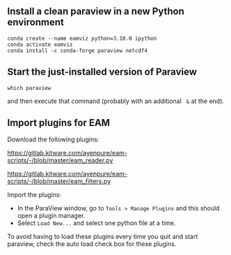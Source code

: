 

## Install a clean paraview in a new Python environment

```
conda create --name eamviz python=3.10.0 ipython 
conda activate eamviz
conda install -c conda-forge paraview netcdf4
```

## Start the just-installed version of Paraview

```
which paraview
```
and then execute that command (probably with an additional ` &` at the end).

## Import plugins for EAM

Download the following plugins:

https://gitlab.kitware.com/ayenpure/eam-scripts/-/blob/master/eam_reader.py

https://gitlab.kitware.com/ayenpure/eam-scripts/-/blob/master/eam_filters.py

Import the plugins:

- In the ParaView window, go to `Tools > Manage Plugins` and this should open a plugin manager.
- Select `Load New...` and select one python file at a time.

To avoid having to load these plugins every time you quit and start paraview, 
check the auto load check box for these plugins.
